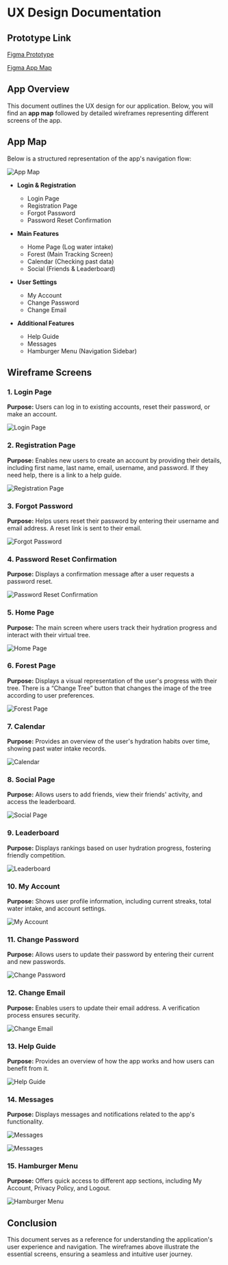 # UX Design Documentation

## Prototype Link

[Figma Prototype](https://www.figma.com/proto/9uGmtnCArbxgwMMX8CGeq3/HydroForest?node-id=5-265&p=f&t=LQ4XWFUNy0XtHjmP-1&scaling=min-zoom&content-scaling=fixed&page-id=0%3A1&starting-point-node-id=5%3A72&show-proto-sidebar=1)

[Figma App Map](https://www.figma.com/design/9uGmtnCArbxgwMMX8CGeq3/HydroForest?node-id=6-2&p=f&t=JjE2Z645F88uRBlf-0)

## App Overview

This document outlines the UX design for our application. Below, you will find an **app map** followed by detailed wireframes representing different screens of the app.

## App Map

Below is a structured representation of the app's navigation flow:

![App Map](ux-design/images/AppMapPic.jpg)

- **Login & Registration**

  - Login Page
  - Registration Page
  - Forgot Password
  - Password Reset Confirmation

- **Main Features**

  - Home Page (Log water intake)
  - Forest (Main Tracking Screen)
  - Calendar (Checking past data)
  - Social (Friends & Leaderboard)

- **User Settings**

  - My Account
  - Change Password
  - Change Email

- **Additional Features**
  - Help Guide
  - Messages
  - Hamburger Menu (Navigation Sidebar)

## Wireframe Screens

### 1. Login Page

**Purpose:** Users can log in to existing accounts, reset their password, or make an account.

![Login Page](ux-design/images/Login%20Page.png)

### 2. Registration Page

**Purpose:** Enables new users to create an account by providing their details, including first name, last name, email, username, and password. If they need help, there is a link to a help guide.

![Registration Page](ux-design/images/Registration%20Page.png)

### 3. Forgot Password

**Purpose:** Helps users reset their password by entering their username and email address. A reset link is sent to their email.

![Forgot Password](ux-design/images/Forgot%20Password%20Page-2.png)

### 4. Password Reset Confirmation

**Purpose:** Displays a confirmation message after a user requests a password reset.

![Password Reset Confirmation](ux-design/images/Password%20Reset%20confirmation-2.png)

### 5. Home Page

**Purpose:** The main screen where users track their hydration progress and interact with their virtual tree.

![Home Page](ux-design/images/Home%20Page-2.png)

### 6. Forest Page

**Purpose:** Displays a visual representation of the user's progress with their tree. There is a “Change Tree” button that changes the image of the tree according to user preferences.

![Forest Page](ux-design/images/Forest-2.png)

### 7. Calendar

**Purpose:** Provides an overview of the user's hydration habits over time, showing past water intake records.

![Calendar](ux-design/images/Calendar-2.png)

### 8. Social Page

**Purpose:** Allows users to add friends, view their friends' activity, and access the leaderboard.

![Social Page](ux-design/ux-design/images/Social-2-2.png)

### 9. Leaderboard

**Purpose:** Displays rankings based on user hydration progress, fostering friendly competition.

![Leaderboard](ux-design/images/Leaderboard-2-1.png)

### 10. My Account

**Purpose:** Shows user profile information, including current streaks, total water intake, and account settings.

![My Account](ux-design/images/My%20Account-2.png)

### 11. Change Password

**Purpose:** Allows users to update their password by entering their current and new passwords.

![Change Password](ux-design/images/Change%20Password%20Page-2.png)

### 12. Change Email

**Purpose:** Enables users to update their email address. A verification process ensures security.

![Change Email](ux-design/images/Change%20Email%20Page-2.png)

### 13. Help Guide

**Purpose:** Provides an overview of how the app works and how users can benefit from it.

![Help Guide](ux-design/images/Help%20Guide%20for%20Registration-2.png)

### 14. Messages

**Purpose:** Displays messages and notifications related to the app's functionality.

![Messages](ux-design/images/Message%20for%20waterintake-2.png)

![Messages](ux-design/images/Message%20for%20friend.png)

### 15. Hamburger Menu

**Purpose:** Offers quick access to different app sections, including My Account, Privacy Policy, and Logout.

![Hamburger Menu](<ux-design/images/Hamburger%20menu%20(User)-2.png>)

## Conclusion

This document serves as a reference for understanding the application's user experience and navigation. The wireframes above illustrate the essential screens, ensuring a seamless and intuitive user journey.
